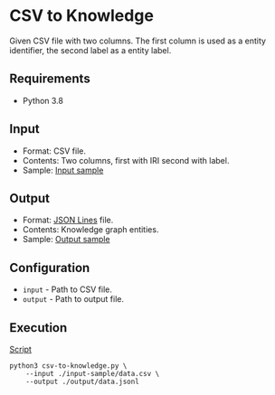 # CSV to Knowledge
Given CSV file with two columns. The first column is used as a entity identifier,
the second label as a entity label.

## Requirements
- Python 3.8

## Input
- Format: CSV file.
- Contents: Two columns, first with IRI second with label.
- Sample: [Input sample](input-sample/data.csv)

## Output
- Format: [JSON Lines](https://jsonlines.org/) file.
- Contents: Knowledge graph entities.
- Sample: [Output sample](output-sample/data.jsonl)

## Configuration
- ```input``` - Path to CSV file.
- ```output``` - Path to output file.

## Execution
[Script](script)
```shell
python3 csv-to-knowledge.py \
    --input ./input-sample/data.csv \
    --output ./output/data.jsonl
```